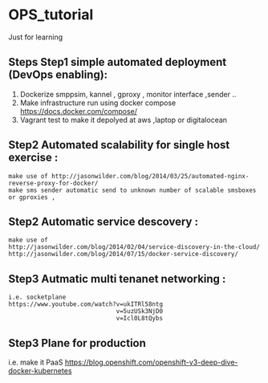 # OPS_tutorial
Just for learning

Steps 
  Step1 simple automated deployment (DevOps enabling):
  ---------------------------------------------------
  1. Dockerize smppsim, kannel , gproxy , monitor interface ,sender  ..
  2. Make infrastructure run using docker compose https://docs.docker.com/compose/
  3. Vagrant test to make it depolyed at aws ,laptop or digitalocean
  
  Step2 Automated scalability for single host exercise :
  -----------------------------------------------------
    make use of http://jasonwilder.com/blog/2014/03/25/automated-nginx-reverse-proxy-for-docker/ 
    make sms sender automatic send to unknown number of scalable smsboxes or gproxies , 
    
  Step2 Automatic service descovery :
  ---------------------------------
    make use of 
    http://jasonwilder.com/blog/2014/02/04/service-discovery-in-the-cloud/
    http://jasonwilder.com/blog/2014/07/15/docker-service-discovery/

  Step3 Autmatic multi tenanet networking :
  ----------------------------------------
    i.e. socketplane 
    https://www.youtube.com/watch?v=ukITRl58ntg
                                  v=5uzUSk3NjD0
                                  v=Icl0L8tQybs
    
    
  Step3 Plane for production
  --------------------------
  i.e. make it PaaS 
    https://blog.openshift.com/openshift-v3-deep-dive-docker-kubernetes 
    
